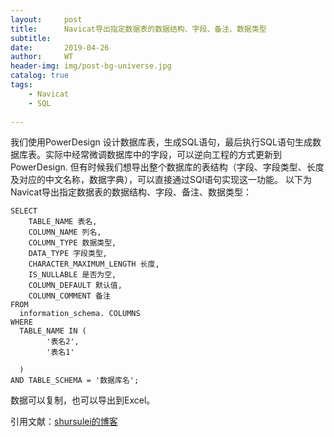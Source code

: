 ```yaml
---
layout:     post
title:      Navicat导出指定数据表的数据结构、字段、备注、数据类型
subtitle:   
date:       2019-04-26
author:     WT
header-img: img/post-bg-universe.jpg
catalog: true
tags:
    - Navicat
	- SQL
	    
---
```


我们使用PowerDesign 设计数据库表，生成SQL语句，最后执行SQL语句生成数据库表。实际中经常微调数据库中的字段，可以逆向工程的方式更新到PowerDesign.
但有时候我们想导出整个数据库的表结构（字段、字段类型、长度及对应的中文名称，数据字典），可以直接通过SQl语句实现这一功能。
以下为Navicat导出指定数据表的数据结构、字段、备注、数据类型：

```
SELECT
	TABLE_NAME 表名,
	COLUMN_NAME 列名,
	COLUMN_TYPE 数据类型,
	DATA_TYPE 字段类型,
	CHARACTER_MAXIMUM_LENGTH 长度,
	IS_NULLABLE 是否为空,
	COLUMN_DEFAULT 默认值,
	COLUMN_COMMENT 备注
FROM
  information_schema. COLUMNS
WHERE
  TABLE_NAME IN (
		'表名2',
		'表名1'
	
  )
AND TABLE_SCHEMA = '数据库名';

```

数据可以复制，也可以导出到Excel。



  


引用文献：[shursulei的博客](https://blog.csdn.net/shursulei/article/details/82118557)    
          
		
	  
  
  
  
